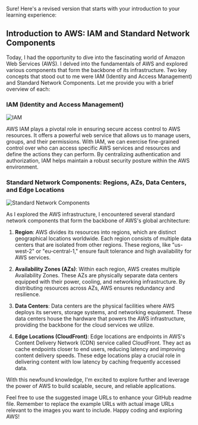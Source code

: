 Sure! Here's a revised version that starts with your introduction to your learning experience:

## Introduction to AWS: IAM and Standard Network Components

Today, I had the opportunity to dive into the fascinating world of Amazon Web Services (AWS). I delved into the fundamentals of AWS and explored various components that form the backbone of its infrastructure. Two key concepts that stood out to me were IAM (Identity and Access Management) and Standard Network Components. Let me provide you with a brief overview of each:

### IAM (Identity and Access Management)
![IAM](https://example.com/iam-image.jpg)

AWS IAM plays a pivotal role in ensuring secure access control to AWS resources. It offers a powerful web service that allows us to manage users, groups, and their permissions. With IAM, we can exercise fine-grained control over who can access specific AWS services and resources and define the actions they can perform. By centralizing authentication and authorization, IAM helps maintain a robust security posture within the AWS environment.

### Standard Network Components: Regions, AZs, Data Centers, and Edge Locations
![Standard Network Components](https://example.com/network-components-image.jpg)

As I explored the AWS infrastructure, I encountered several standard network components that form the backbone of AWS's global architecture:

1. **Region**: AWS divides its resources into regions, which are distinct geographical locations worldwide. Each region consists of multiple data centers that are isolated from other regions. These regions, like "us-west-2" or "eu-central-1," ensure fault tolerance and high availability for AWS services.

2. **Availability Zones (AZs)**: Within each region, AWS creates multiple Availability Zones. These AZs are physically separate data centers equipped with their power, cooling, and networking infrastructure. By distributing resources across AZs, AWS ensures redundancy and resilience.

3. **Data Centers**: Data centers are the physical facilities where AWS deploys its servers, storage systems, and networking equipment. These data centers house the hardware that powers the AWS infrastructure, providing the backbone for the cloud services we utilize.

4. **Edge Locations (CloudFront)**: Edge locations are endpoints in AWS's Content Delivery Network (CDN) service called CloudFront. They act as cache endpoints closer to end users, reducing latency and improving content delivery speeds. These edge locations play a crucial role in delivering content with low latency by caching frequently accessed data.

With this newfound knowledge, I'm excited to explore further and leverage the power of AWS to build scalable, secure, and reliable applications.

Feel free to use the suggested image URLs to enhance your GitHub readme file. Remember to replace the example URLs with actual image URLs relevant to the images you want to include. Happy coding and exploring AWS!
